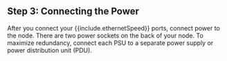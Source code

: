 ## Step 3: Connecting the Power
After you connect your {{include.ethernetSpeed}} ports, connect power to the node. There are two power sockets on the back of your node. To maximize redundancy, connect each PSU to a separate power supply or power distribution unit (PDU).
